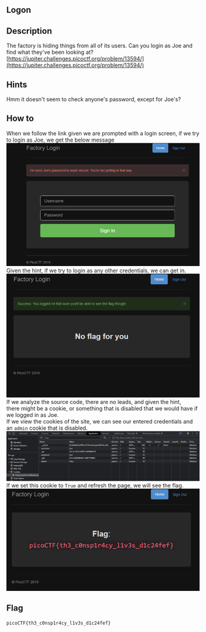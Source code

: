 ## Logon

## Description
The factory is hiding things from all of its users. Can you login as Joe and find what they've been looking at? <br>
[https://jupiter.challenges.picoctf.org/problem/13594/](https://jupiter.challenges.picoctf.org/problem/13594/) <br>

## Hints
Hmm it doesn't seem to check anyone's password, except for Joe's?

## How to
When we follow the link given we are prompted with a login screen, if we try to login as Joe, we get the below message
![failed](./failed.PNG) <br>
Given the hint, if we try to login as any other credentials, we can get in. <br>
![success](./login.PNG) <br>
If we analyze the source code, there are no leads, and given the hint, <br>
there might be a cookie, or something that is disabled that we would have if we logged in as Joe. <br>
If we view the cookies of the site, we can see our entered credentials and an `admin` cookie that is disabled. <br>
![cookie](./cookie.PNG) <br>
If we set this cookie to `True` and refresh the page, we will see the flag.
![flag](./flag.PNG)

## Flag
`picoCTF{th3_c0nsp1r4cy_l1v3s_d1c24fef}`
